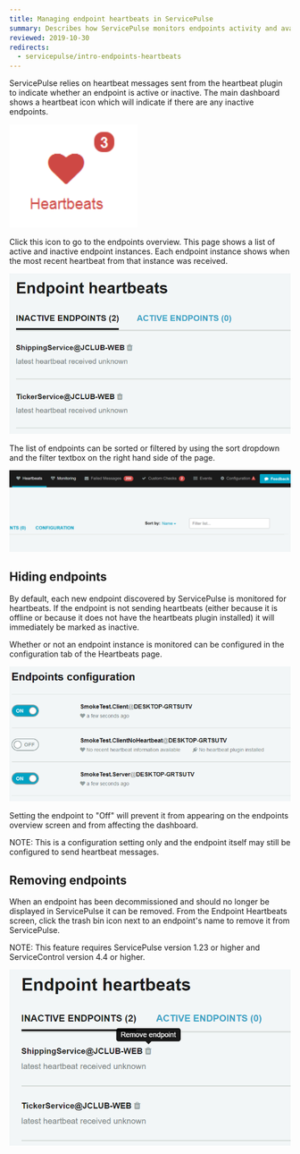 ```yaml
---
title: Managing endpoint heartbeats in ServicePulse
summary: Describes how ServicePulse monitors endpoints activity and availability using heartbeat messages
reviewed: 2019-10-30
redirects:
  - servicepulse/intro-endpoints-heartbeats
---
```


ServicePulse relies on heartbeat messages sent from the heartbeat plugin to indicate whether an endpoint is active or inactive. The main dashboard shows a heartbeat icon which will indicate if there are any inactive endpoints.

![Heartbeats icon with inactive endpoints](heartbeats-dashboard-notification.png)

Click this icon to go to the endpoints overview. This page shows a list of active and inactive endpoint instances. Each endpoint instance shows when the most recent heartbeat from that instance was received.

![Endpoints overview page](endpoints-overview.png)

The list of endpoints can be sorted or filtered by using the sort dropdown and the filter textbox on the right hand side of the page.

![Sort and filter Entpoinds](sort-endpoints.png)

## Hiding endpoints

By default, each new endpoint discovered by ServicePulse is monitored for heartbeats. If the endpoint is not sending heartbeats (either because it is offline or because it does not have the heartbeats plugin installed) it will immediately be marked as inactive.

Whether or not an endpoint instance is monitored can be configured in the configuration tab of the Heartbeats page.

![Configuration page](sp-configuration-page.png)

Setting the endpoint to "Off" will prevent it from appearing on the endpoints overview screen and from affecting the dashboard.

NOTE: This is a configuration setting only and the endpoint itself may still be configured to send heartbeat messages.

## Removing endpoints 

When an endpoint has been decommissioned and should no longer be displayed in ServicePulse it can be removed. From the Endpoint Heartbeats screen, click the trash bin icon next to an endpoint's name to remove it from ServicePulse.

NOTE: This feature requires ServicePulse version 1.23 or higher and ServiceControl version 4.4 or higher.

![Remove endpoint](sp-remove-endpoint.png)